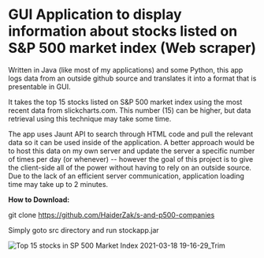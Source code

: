 # GUI Application to display information about stocks listed on S&P 500 market index (Web scraper)
Written in Java (like most of my applications) and some Python, this app logs data from an outside github source and translates it into a format that is presentable in GUI. 

It takes the top 15 stocks listed on S&P 500 market index using the most recent data from slickcharts.com. This number (15) can be higher, but data retrieval using this technique may take some time.

The app uses Jaunt API to search through HTML code and pull the relevant data so it can be used inside of the application. A better approach would be to host this data on my own server and update the server a specific number of times per day (or whenever) -- however the goal of this project is to give the client-side all of the power without having to rely on an outside source. Due to the lack of an efficient server communication, application loading time may take up to 2 minutes.

**How to Download:**

git clone https://github.com/HaiderZak/s-and-p500-companies

Simply goto src directory and run stockapp.jar

![Top 15 stocks in SP 500 Market Index 2021-03-18 19-16-29_Trim](https://user-images.githubusercontent.com/37321974/111709889-e1958100-881e-11eb-8e91-b92580658ad2.gif)
